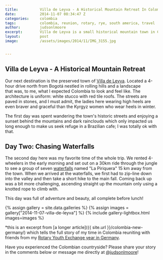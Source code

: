 ```yaml
---
title:			Villa de Leyva - A Historical Mountain Retreat In Colombia
date:			2014-11-07 08:34:47 Z
categories:		colombia
tags:			colombia, reunion, rotary, rye, south america, travel
author:			judsonlmoore
excerpt:		Villa de Leyva is a small historical mountain town in Colombia with beautiful architecture, adventure tourism galore, and waterfalls everywhere.
layout:			post
image:			/assets/images/2014/11/IMG_3155.jpg


---
```


## Villa de Leyva - A Historical Mountain Retreat

Our next destination is the preserved town of [Villa de Leyva](https://en.wikipedia.org/wiki/Villa_de_Leyva). Located a 4-hour drive north from Bogotá nestled in rolling hills and a landscape that was, to me, what I expected Colombia to look and feel like. The architecture is uniform: white stucco with red tile roofs. The streets are paved in stones, and I must admit, the ladies here wearing high heels are even braver and graceful than the Kyrgyz women who wear heels in winter.

The first day was spent wandering the town's historic streets and enjoying a sunset behind the mountains and dark rainclouds which only impacted us long enough to make us seek refuge in a Brazilian cafe; I was totally ok with that.

## Day Two: Chasing Waterfalls

The second day here was my favorite time of the whole trip. We rented 4-wheelers in the early morning and set out on a 30km ride through the jungle to see a group of seven [waterfalls](https://en.wikipedia.org/wiki/Waterfall) named "La Piriquera" 15 km away from the town. When we arrived at the waterfalls, we first had to zip-line down into the valley and then take a short hike to the main fall. Coming back up was a bit more challenging, ascending straight up the mountain only using a knotted rope to climb with.

This day was full of adventure and beauty, all complete before lunch!

{% assign gallery = site.data.galleries %}
{% assign images = gallery["2014-11-07-villa-de-leyva"] %}
{% include gallery-lightbox.html images=images %}

\*this is an excerpt from [a longer article]({{ site.url }}/colombia-new-germany/) which tells the full story of my time in Colombia reuniting with friends from my [Rotary Youth Exchange year in Germany](/germany/).

Have you experienced the Colombian countryside? Please share your story in the comments below or message me directly at [@judsonlmoore](https://twitter.com/judsonlmoore)!
